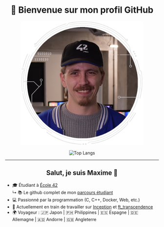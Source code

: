 <div>
    <h1 align="center">👋 Bienvenue sur mon profil GitHub</h1>
    <p align="center">
    <a href="https://github.com/M2000-fr"><img src="mechard_42.png" alt="Maxime ECHARD" width="400"></a></p>
</div>

<p align="center">
  <img src="https://github-readme-stats-perso-phi.vercel.app/api/top-langs/?username=M2000-fr&layout=compact&theme=dark&include_orgs=true&role=OWNER,COLLABORATOR,ORGANIZATION_MEMBER&count_private=true&custom_title=Languages les plus utilisés" alt="Top Langs">
</p>

---

 <h2 align="center">Salut, je suis Maxime 👋</h2>

- 🎓 Étudiant à [École 42](https://profile.intra.42.fr/users/mechard)  
  ↳ 📚 Le github complet de mon [parcours étudiant](https://github.com/Mechard-Organization/42_Paris)
- 💻 Passionné par la programmation (C, C++, Docker, Web, etc.)  
- 🚀 Actuellement en train de travailler sur [Inception](https://github.com/Mechard-Organization/Projects/tree/main/In_progress/Inception) et [ft_transcendence](https://github.com/Mechard-Organization/Ft_transcendence/tree/main)  
- 🌍 Voyageur : 🇯🇵 Japon | 🇵🇭 Philippines | 🇪🇸 Espagne | 🇩🇪 Allemagne | 🇦🇩 Andorre | 🇬🇧 Angleterre
